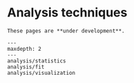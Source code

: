 # Analysis techniques

```{warning}
These pages are **under development**.
```

```{toctree}
---
maxdepth: 2
---
analysis/statistics
analysis/fit
analysis/visualization
```

